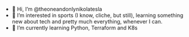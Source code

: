 - 👋 Hi, I’m @theoneandonlynikolatesla
- 👀 I’m interested in sports (I know, cliche, but still), learning something new about tech and pretty much everything, whenever I can.
- 🌱 I’m currently learning Python, Terraform and K8s

<!---
theoneandonlynikolatesla/theoneandonlynikolatesla is a ✨ special ✨ repository because its `README.md` (this file) appears on your GitHub profile.
You can click the Preview link to take a look at your changes.
--->
